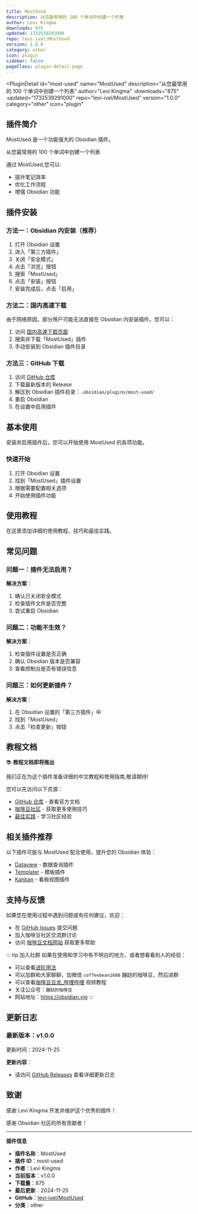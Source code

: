 ```yaml
---
title: MostUsed
description: 从您最常用的 100 个单词中创建一个列表
author: Levi Kingma
downloads: 875
updated: 1732539291000
repo: levi-ivel/MostUsed
version: 1.0.0
category: other
icon: plugin
sidebar: false
pageClass: plugin-detail-page
---
```


<PluginDetail
  id="most-used"
  name="MostUsed"
  description="从您最常用的 100 个单词中创建一个列表"
  author="Levi Kingma"
  :downloads="875"
  :updated="1732539291000"
  repo="levi-ivel/MostUsed"
  version="1.0.0"
  category="other"
  icon="plugin"
>

<!-- AUTO_GENERATED_START -->
## 插件简介

MostUsed 是一个功能强大的 Obsidian 插件。

从您最常用的 100 个单词中创建一个列表

通过 MostUsed,您可以:

- 提升笔记效率
- 优化工作流程
- 增强 Obsidian 功能

<!-- AUTO_GENERATED_END -->

<!-- AUTO_GENERATED_START -->
## 插件安装

### 方法一：Obsidian 内安装（推荐）

1. 打开 Obsidian 设置
2. 进入「第三方插件」
3. 关闭「安全模式」
4. 点击「浏览」按钮
5. 搜索「MostUsed」
6. 点击「安装」按钮
7. 安装完成后，点击「启用」

### 方法二：国内高速下载

由于网络原因，部分用户可能无法直接在 Obsidian 内安装插件。您可以：

1. 访问 [国内高速下载页面](/zh/documentation/obsidian-plugins-download.html)
2. 搜索并下载「MostUsed」插件
3. 手动安装到 Obsidian 插件目录

### 方法三：GitHub 下载

1. 访问 [GitHub 仓库](https://github.com/levi-ivel/MostUsed)
2. 下载最新版本的 Release
3. 解压到 Obsidian 插件目录：`.obsidian/plugins/most-used/`
4. 重启 Obsidian
5. 在设置中启用插件

## 基本使用

安装并启用插件后，您可以开始使用 MostUsed 的各项功能。

### 快速开始

1. 打开 Obsidian 设置
2. 找到「MostUsed」插件设置
3. 根据需要配置相关选项
4. 开始使用插件功能

<!-- AUTO_GENERATED_END -->

<!-- CUSTOM_CONTENT_START:tutorial -->
## 使用教程

在这里添加详细的使用教程、技巧和最佳实践。

<!-- CUSTOM_CONTENT_END:tutorial -->

<!-- SHARED_CONTENT_START -->
## 常见问题

### 问题一：插件无法启用？

**解决方案**：
1. 确认已关闭安全模式
2. 检查插件文件是否完整
3. 尝试重启 Obsidian

### 问题二：功能不生效？

**解决方案**：
1. 检查插件设置是否正确
2. 确认 Obsidian 版本是否兼容
3. 查看控制台是否有错误信息

### 问题三：如何更新插件？

**解决方案**：
1. 在 Obsidian 设置的「第三方插件」中
2. 找到「MostUsed」
3. 点击「检查更新」按钮

## 教程文档

📚 **教程文档即将推出**

我们正在为这个插件准备详细的中文教程和使用指南,敬请期待!

您可以先访问以下资源：
- [GitHub 仓库](https://github.com/levi-ivel/MostUsed) - 查看官方文档
- [咖啡豆社区](/zh/bases/) - 获取更多使用技巧
- [最佳实践](/zh/best-practices/) - 学习社区经验

## 相关插件推荐

以下插件可能与 MostUsed 配合使用，提升您的 Obsidian 体验：

- [Dataview](/zh/plugins/dataview.html) - 数据查询插件
- [Templater](/zh/plugins/templater-obsidian.html) - 模板插件
- [Kanban](/zh/plugins/obsidian-kanban.html) - 看板视图插件

## 支持与反馈

如果您在使用过程中遇到问题或有任何建议，欢迎：

- 在 [GitHub Issues](https://github.com/levi-ivel/MostUsed/issues) 提交问题
- 加入咖啡豆社区交流群讨论
- 访问 [咖啡豆文档网站](https://obsidian.vip) 获取更多帮助

::: tip 加入社群
如果在使用和学习中有不明白的地方，或者想看看别人的经验：
- 可以查看[进阶用法](/zh/advanced)
- 可以加群和大家聊聊，加微信 `coffeebean1688` 蹦跶的咖啡豆，然后进群
- 可以查看[咖啡豆豆龙_哔哩哔哩](https://space.bilibili.com/618777356) 视频教程
- 关注公众号：`蹦跶的咖啡豆`
- 网站地址：https://obsidian.vip
:::
<!-- SHARED_CONTENT_END -->

<!-- AUTO_GENERATED_START -->
## 更新日志

### 最新版本：v1.0.0

更新时间：2024-11-25

**更新内容**：
- 请访问 [GitHub Releases](https://github.com/levi-ivel/MostUsed/releases) 查看详细更新日志

## 致谢

感谢 Levi Kingma 开发并维护这个优秀的插件！

感谢 Obsidian 社区的所有贡献者！

---

**插件信息**
- **插件名称**：MostUsed
- **插件 ID**：most-used
- **作者**：Levi Kingma
- **当前版本**：v1.0.0
- **下载量**：875
- **最后更新**：2024-11-25
- **GitHub**：[levi-ivel/MostUsed](https://github.com/levi-ivel/MostUsed)
- **分类**：other
<!-- AUTO_GENERATED_END -->

</PluginDetail>

